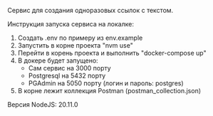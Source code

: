 Сервис для создания одноразовых ссылок с текстом.


Инструкция запуска сервиса на локалке:
1) Создать .env по примеру из env.example
2) Запустить в корне проекта "nvm use"
3) Перейти в корень проекта и выполнить "docker-compose up"
4) В докере будет запущено:
    - Сам сервис на 3000 порту
    - Postgresql на 5432 порту
    - PGAdmin на 5050 порту (логин и пароль: postgres)
5) В корне лежит коллекция Postman (postman_collection.json)


Версия NodeJS: 20.11.0
